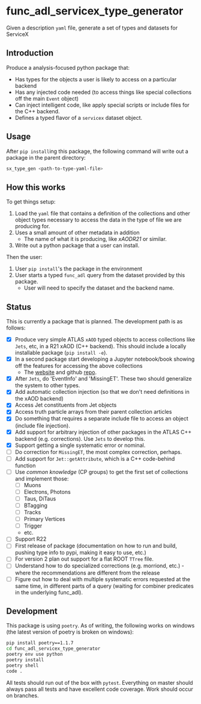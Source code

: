 # func_adl_servicex_type_generator

 Given a description `yaml` file, generate a set of types and datasets for ServiceX

## Introduction

Produce a analysis-focused python package that:

* Has types for the objects a user is likely to access on a particular backend
* Has any injected code needed (to access things like special collections off the main `Event` object)
* Can inject intelligent code, like apply special scripts or include files for the C++ backend.
* Defines a typed flavor of a `servicex` dataset object.

## Usage

After `pip install`ing this package, the following command will write out a package in the parent directory:

```bash
sx_type_gen <path-to-type-yaml-file>
```

## How this works

To get things setup:

1. Load the `yaml` file that contains a definition of the collections and other object types necessary to access the data in the type of file we are producing for.
1. Uses a small amount of other metadata in addition
    * The name of what it is producing, like _xAODR21_ or similar.
1. Write out a python package that a user can install.

Then the user:

1. User `pip install`'s the package in the environment
1. User starts a typed `func_adl` query from the dataset provided by this package.
    * User will need to specify the dataset and the backend name.

## Status

This is currently a package that is planned. The development path is as follows:

* [x] Produce very simple ATLAS `xAOD` typed objects to access collections like `Jets`, etc, in a R21 xAOD (C++ backend). This should include a locally installable package (`pip install -e`).
* [x] In a second package start developing a Jupyter notebook/book showing off the features for accessing the above collections
  * The [website](https://gordonwatts.github.io/xaod_usage) and github [repo](https://github.com/gordonwatts/xaod_usage).
* [x] After `Jets`, do 'EventInfo' and 'MissingET'. These two should generalize the system to other types.
* [x] Add automatic collection injection (so that we don't need definitions in the xAOD backend)
* [x] Access Jet constituents from Jet objects
* [x] Access truth particle arrays from their parent collection articles
* [x] Do something that requires a separate include file to access an object (include file injection).
* [x] Add support for arbitrary injection of other packages in the ATLAS C++ backend (e.g. corrections). Use `Jets` to develop this.
* [x] Support getting a single systematic error or nominal.
* [ ] Do correction for `MissingET`, the most complex correction, perhaps.
* [ ] Add support for `Jet::getAttribute`, which is a C++ code-behind function
* [ ] Use _common knowledge_ (CP groups) to get the first set of collections and implement those:
  * [ ] Muons
  * [ ] Electrons, Photons
  * [ ] Taus, DiTaus
  * [ ] BTagging
  * [ ] Tracks
  * [ ] Primary Vertices
  * [ ] Trigger
  * etc.
* [ ] Support R22
* [ ] First release of package (documentation on how to run and build, pushing type info to pypi, making it easy to use, etc.)
* [ ] For version 2 plan out support for a flat ROOT `TTree` file.
* [ ] Understand how to do specialized corrections (e.g. morriond, etc.) - where the recommendations are different from the release
* [ ] Figure out how to deal with multiple systematic errors requested at the same time, in different parts of a query (waiting for combiner predicates in the underlying func_adl).

## Development

This package is using `poetry`. As of writing, the following works on windows (the latest version of poetry is broken on windows):

```bash
pip install poetry==1.1.7
cd func_adl_servicex_type_generator
poetry env use python
poetry install
poetry shell
code .
```

All tests should run out of the box with `pytest`. Everything on master should always pass all tests and have excellent code coverage. Work should occur on branches.
